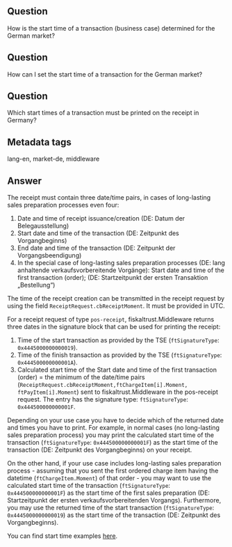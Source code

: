 ## Question
How is the start time of a transaction (business case) determined for the German market?

## Question
How can I set the start time of a transaction for the German market?

## Question
Which start times of a transaction must be printed on the receipt in Germany?

## Metadata tags
lang-en, market-de, middleware

## Answer
The receipt must contain three date/time pairs, in cases of long-lasting sales preparation processes even four:

1. Date and time of receipt issuance/creation (DE: Datum der Belegausstellung)
2. Start date and time of the transaction (DE: Zeitpunkt des Vorgangbeginns)
3. End date and time of the transaction (DE: Zeitpunkt der Vorgangsbeendigung)
4. In the special case of long-lasting sales preparation processes (DE: lang anhaltende verkaufsvorbereitende Vorgänge): Start date and time of the first transaction (order); (DE: Startzeitpunkt der ersten Transaktion „Bestellung“)

The time of the receipt creation can be transmitted in the receipt request by using the field `ReceiptRequest.cbReceiptMoment`. It must be provided in UTC.

For a receipt request of type `pos-receipt`, fiskaltrust.Middleware returns three dates in the signature block that can be used for printing the receipt:

1. Time of the start transaction as provided by the TSE (`ftSignatureType`: `0x4445000000000019`).
2. Time of the finish transaction as provided by the TSE (`ftSignatureType`: `0x444500000000001A`).
3. Calculated start time of the Start date and time of the first transaction (order) = the minimum of the date/time pairs (`ReceiptRequest.cbReceiptMoment,ftChargeItem[i].Moment, ftPayItem[i].Moment`) sent to fiskaltrust.Middleware in the pos-receipt request. The entry has the signature type: `ftSignatureType`: `0x444500000000001F`.

Depending on your use case you have to decide which of the returned date and times you have to print. For example, in normal cases (no long-lasting sales preparation process) you may print the calculated start time of the transaction  (`ftSignatureType`: `0x444500000000001F`) as the start time of the transaction  (DE: Zeitpunkt des Vorgangbeginns) on your receipt.

On the other hand, if your use case includes long-lasting sales preparation process - assuming that you sent the first ordered charge item having the datetime (`ftChargeItem.Moment`) of that order - you may want to use the calculated start time of the transaction (`ftSignatureType`: `0x444500000000001F`) as the start time of the first sales preparation (DE: Startzeitpunkt der ersten verkaufsvorbereitenden Vorgangs). Furthermore, you may use the returned time of the start transaction (`ftSignatureType`: `0x4445000000000019`) as the start time of the transaction (DE: Zeitpunkt des Vorgangbeginns).

You can find start time examples [here](../examples/DE-action-start-de.md).
